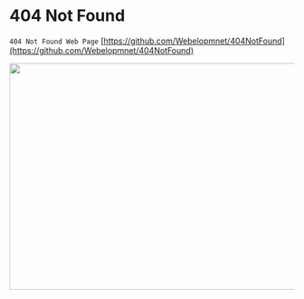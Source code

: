 # 404 Not Found

`404 Not Found Web Page` [https://github.com/Webelopmnet/404NotFound](https://github.com/Webelopmnet/404NotFound)

<p align="center">
  <img width="1000" height="400" src="https://github.com/CamarenaAI/FullStack-Developer/blob/main/404%20Not%20Found/img/404%20Not%20Found%20Page.jpeg">
</p>
